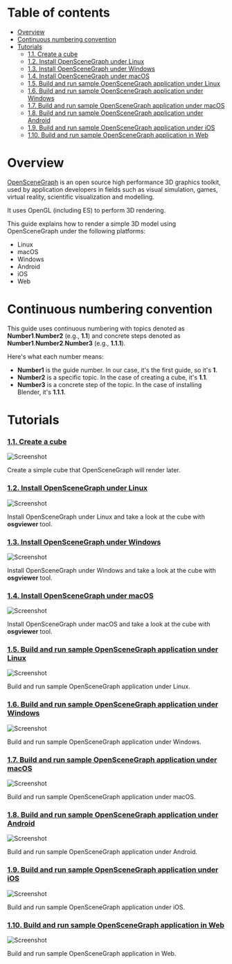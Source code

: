 Table of contents
=================

* [Overview](#overview)
* [Continuous numbering convention](#numbering)
* [Tutorials](#tutorials)
  * [1.1. Create a cube](#tutorials-cube)
  * [1.2. Install OpenSceneGraph under Linux](#tutorials-install-linux)
  * [1.3. Install OpenSceneGraph under Windows](#tutorials-install-windows)
  * [1.4. Install OpenSceneGraph under macOS](#tutorials-install-macos)
  * [1.5. Build and run sample OpenSceneGraph application under Linux](#tutorials-sample-linux)
  * [1.6. Build and run sample OpenSceneGraph application under Windows](#tutorials-sample-windows)
  * [1.7. Build and run sample OpenSceneGraph application under macOS](#tutorials-sample-macos)
  * [1.8. Build and run sample OpenSceneGraph application under Android](#tutorials-sample-android)
  * [1.9. Build and run sample OpenSceneGraph application under iOS](#tutorials-sample-ios)
  * [1.10. Build and run sample OpenSceneGraph application in Web](#tutorials-sample-web)

<a name="overview"/>

Overview
========

[OpenSceneGraph](http://openscenegraph.org) is an open source high performance
3D graphics toolkit, used by application developers in fields such as visual
simulation, games, virtual reality, scientific visualization and modelling.

It uses OpenGL (including ES) to perform 3D rendering.

This guide explains how to render a simple 3D model using OpenSceneGraph
under the following platforms:

* Linux
* macOS
* Windows
* Android
* iOS
* Web

<a name="numbering"/>

Continuous numbering convention
===============================

This guide uses continuous numbering with topics denoted as
**Number1**.**Number2** (e.g., **1.1**) and concrete steps denoted as
**Number1**.**Number2**.**Number3** (e.g., **1.1.1**).

Here's what each number means:

* **Number1** is the guide number. In our case, it's the first guide, so it's **1**.
* **Number2** is a specific topic. In the case of creating a cube, it's **1.1**.
* **Number3** is a concrete step of the topic. In the case of installing Blender, it's **1.1.1**.

<a name="tutorials"/>

Tutorials
=========

<a name="tutorials-cube"/>

### [1.1. Create a cube](1.1.CreateCube)

  ![Screenshot](readme/1.1.cube.png)

  Create a simple cube that OpenSceneGraph will render later.

<a name="tutorials-install-linux"/>

### [1.2. Install OpenSceneGraph under Linux](1.2.InstallUnderLinux)

  ![Screenshot](readme/1.2.install_under_linux.png)

  Install OpenSceneGraph under Linux and take a look at the cube
  with **osgviewer** tool.

<a name="tutorials-install-windows"/>

### [1.3. Install OpenSceneGraph under Windows](1.3.InstallUnderWindows)

  ![Screenshot](readme/1.3.install_under_windows.png)

  Install OpenSceneGraph under Windows and take a look at the cube
  with **osgviewer** tool.

<a name="tutorials-install-macos"/>

### [1.4. Install OpenSceneGraph under macOS](1.4.InstallUnderMacOS)

  ![Screenshot](readme/1.4.install_under_macos.png)

  Install OpenSceneGraph under macOS and take a look at the cube
  with **osgviewer** tool.

<a name="tutorials-sample-linux"/>

### [1.5. Build and run sample OpenSceneGraph application under Linux](1.5.SampleUnderLinux)

  ![Screenshot](readme/1.5.sample_under_linux.png)

  Build and run sample OpenSceneGraph application under Linux.

<a name="tutorials-sample-windows"/>

### [1.6. Build and run sample OpenSceneGraph application under Windows](1.6.SampleUnderWindows)

  ![Screenshot](readme/1.6.sample_under_windows.png)

  Build and run sample OpenSceneGraph application under Windows.

<a name="tutorials-sample-macos"/>

### [1.7. Build and run sample OpenSceneGraph application under macOS](1.7.SampleUnderMacOS)

  ![Screenshot](readme/1.7.sample_under_macos.png)

  Build and run sample OpenSceneGraph application under macOS.

<a name="tutorials-sample-android"/>

### [1.8. Build and run sample OpenSceneGraph application under Android](1.8.SampleUnderAndroid)

  ![Screenshot](readme/1.8.sample_under_android.png)

  Build and run sample OpenSceneGraph application under Android.

<a name="tutorials-sample-ios"/>

### [1.9. Build and run sample OpenSceneGraph application under iOS](1.9.SampleUnderIOS)

  ![Screenshot](readme/1.9.sample_under_ios.png)

  Build and run sample OpenSceneGraph application under iOS.

### [1.10. Build and run sample OpenSceneGraph application in Web](1.10.SampleWeb)

  ![Screenshot](readme/1.10.sample_web.png)

  Build and run sample OpenSceneGraph application in Web.

